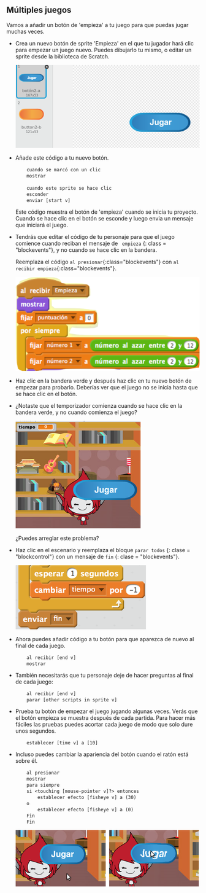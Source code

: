 ## Múltiples juegos

Vamos a añadir un botón de 'empieza' a tu juego para que puedas jugar muchas veces.

+ Crea un nuevo botón de sprite 'Empieza' en el que tu jugador hará clic para empezar un juego nuevo. Puedes dibujarlo tu mismo, o editar un sprite desde la biblioteca de Scratch.
    
    ![screenshot](images/brain-play.png)

+ Añade este código a tu nuevo botón.
    
    ```blocks
        cuando se marcó con un clic
        mostrar
    
        cuando este sprite se hace clic
        esconder
        enviar [start v]
    ```
    
    Este código muestra el botón de 'empieza' cuando se inicia tu proyecto. Cuando se hace clic en el botón se esconde y luego envia un mensaje que iniciará el juego.

+ Tendrás que editar el código de tu personaje para que el juego comience cuando reciban el mensaje de ` empieza` {: class = "blockevents"}, y no cuando se hace clic en la bandera.
    
    Reemplaza el código `al presionar`{:class="blockevents"} con `al recibir empieza`{:class="blockevents"}.
    
    ![screenshot](images/brain-start.png)

+ Haz clic en la bandera verde y después haz clic en tu nuevo botón de empezar para probarlo. Deberías ver que el juego no se inicia hasta que se hace clic en el botón.

+ ¿Notaste que el temporizador comienza cuando se hace clic en la bandera verde, y no cuando comienza el juego?
    
    ![screenshot](images/brain-timer-bug.png)
    
    ¿Puedes arreglar este problema?

+ Haz clic en el escenario y reemplaza el bloque `parar todos` {: clase = "blockcontrol"} con un mensaje de `fin` {: clase = "blockevents"}.
    
    ![screenshot](images/brain-end.png)

+ Ahora puedes añadir código a tu botón para que aparezca de nuevo al final de cada juego.
    
    ```blocks
        al recibir [end v]
        mostrar
    ```

+ También necesitarás que tu personaje deje de hacer preguntas al final de cada juego:
    
    ```blocks
        al recibir [end v]
        parar [other scripts in sprite v]
    ```

+ Prueba tu botón de empezar el juego jugando algunas veces. Verás que el botón empieza se muestra después de cada partida. Para hacer más fáciles las pruebas puedes acortar cada juego de modo que solo dure unos segundos.
    
    ```blocks
        establecer [time v] a [10]
    ```

+ Incluso puedes cambiar la apariencia del botón cuando el ratón está sobre él.
    
    ```blocks
        al presionar
        mostrar
        para siempre
        si <touching [mouse-pointer v]?> entonces
            establecer efecto [fisheye v] a (30)
        o
            establecer efecto [fisheye v] a (0)
        Fin
        Fin
    ```
    
    ![screenshot](images/brain-fisheye.png)